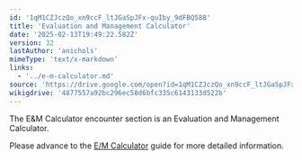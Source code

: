 ```yaml
---
id: '1qM1CZJczQo_xn9ccF_ltJGaSpJFx-quIby_9dFBQ588'
title: 'Evaluation and Management Calculator'
date: '2025-02-13T19:49:22.582Z'
version: 32
lastAuthor: 'anichols'
mimeType: 'text/x-markdown'
links:
  - '../e-m-calculator.md'
source: 'https://drive.google.com/open?id=1qM1CZJczQo_xn9ccF_ltJGaSpJFx-quIby_9dFBQ588'
wikigdrive: '4877557a92bc296ec58d6bfc335c6143133d522b'
---
```

The E&M Calculator encounter section is an Evaluation and Management Calculator.

Please advance to the [E/M Calculator](../e-m-calculator.md) guide for more detailed information.
